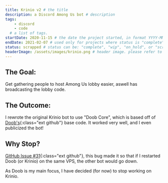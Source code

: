 ```yaml
---
title: Krinio v2 # the title
description: a Discord Among Us bot # description
tags:	
    - discord
    - code
  # a list of tags.
startDate: 2020-11-15 # the date the project started, in format YYYY-MM-DD
endDate: 2021-02-07 # used only for projects where status is "complete" or "scrapped"
status: scrapped # status can be: "complete", "wip", "on_hold", or "scrapped"
headerImage: /assets/images/krinio.png # header image. please refer to image relative to site root.
---
```


## The Goal:
Get gathering people to host Among Us lobby easier, aswell has broadcasting the lobby code.

## The Outcome:
I rewrote the original Krinio bot to use "Doob Core", which is based off of [Doob's](https://github.com/doobdev/doob){:class="ext github"} base code. It worked very well, and I even publicized the bot!

## Why Stop?
[GitHub Issue #31](https://github.com/DoobDev/Krinio/issues/31){:class="ext github"}, this bug made it so that if I restarted Doob (or Krinio) on the same VPS, the other bot would go down.

As Doob is my main focus, I have decided (for now) to stop working on Krinio.